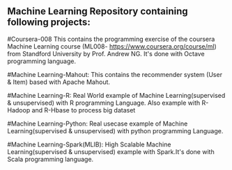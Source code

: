 Machine Learning Repository containing following projects:
-------------------------------------------------------------

#Coursera-008
This contains the programming exercise of the coursera Machine Learning course (ML008- https://www.coursera.org/course/ml) 
from Standford University by Prof. Andrew NG. It's done with Octave programming language.


#Machine Learning-Mahout:
This contains the recommender system (User & Item) based with Apache Mahout.

#Machine Learning-R:
Real World example of Machine Learning(supervised & unsupervised) with R programming Language.
Also example with R-Hadoop and R-Hbase to process big dataset

#Machine Learning-Python:
Real usecase example of Machine Learning(supervised & unsupervised) with python programming Language.

#Machine Learning-Spark(MLIB):
High Scalable Machine Learning(supervised & unsupervised) example  with Spark.It's done with Scala programming language.
